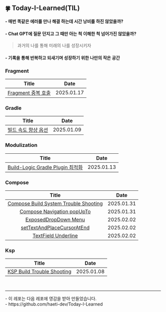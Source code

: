 ## 🍀 Today-I-Learned(TIL)

#### - 매번 똑같은 에러를 만나 해결 하는데 시간 낭비를 하진 않았을까?
#### - Chat GPT에 질문 던지고 그 때만 아는 척 이해한 척 넘어가진 않았을까?

> 과거의 나를 통해 미래의 나를 성장시키자
#### - 기록을 통해 반복하고 되새기며 성장하기 위한 나만의 작은 공간

### Fragment
| Title | Date | 
| :------: | :---: |
| [Fragment 중복 호출](https://github.com/chanho0908/Today-I-Learned/blob/main/Fragment/Fragment_Duplicate_Add.md) | 2025.01.17  | 

### Gradle
| Title | Date | 
| :------: | :---: |
| [빌드 속도 향샹 옵션](https://github.com/chanho0908/Today-I-Learned/blob/main/Gradle/%EB%B9%8C%EB%93%9C%EC%86%8D%EB%8F%84%EC%B5%9C%EC%A0%81%ED%99%94.md) | 2025.01.09  | 

### Modulization
| Title | Date | 
| :------: | :---: |
| [Build-Logic Gradle Plugin 최적화](https://github.com/chanho0908/Today-I-Learned/blob/main/Modulization/GradlePlugin_%EC%B5%9C%EC%A0%81%ED%99%94.md#build-logic-gradle-plugin-%EC%B5%9C%EC%A0%81%ED%99%94) | 2025.01.13  | 

### Compose
| Title | Date | 
| :------: | :---: |
| [Compose Build System Trouble Shooting](https://github.com/chanho0908/Today-I-Learned/blob/main/compose/ComposeBuild.md) | 2025.01.31  | 
| [Compose Navigation popUpTo](https://github.com/chanho0908/Today-I-Learned/blob/main/compose/Navigation_%08popUpTo.md) | 2025.01.31  | 
| [ExposedDropDown Menu](https://github.com/chanho0908/Today-I-Learned/blob/main/compose/ExposedDropdownMenu.md) | 2025.02.02  | 
| [setTextAndPlaceCursorAtEnd](https://github.com/chanho0908/Today-I-Learned/blob/main/compose/setTextAndPlaceCursorAtEnd.md) | 2025.02.02  | 
| [TextField Underline](https://github.com/chanho0908/Today-I-Learned/blob/main/compose/TextField_UnderLine.md) | 2025.02.02  | 

### Ksp
| Title | Date | 
| :------: | :---: |
| [KSP Build Trouble Shooting](https://github.com/chanho0908/Today-I-Learned/blob/main/ksp/Ksp_TroubleShooting.md) | 2025.01.08  | 

<br/>
<hr/>
- 이 레포는 다음 레포에 영감을 받아 만들었습니다.<br/>
- https://github.com/haeti-dev/Today-I-Learned
